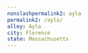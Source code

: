 ```yaml
---
﻿nonslashpermalink2: ayla
permalink2: /ayla/
alley: Ayla
city: Florence
state: Massachusetts
---
```

